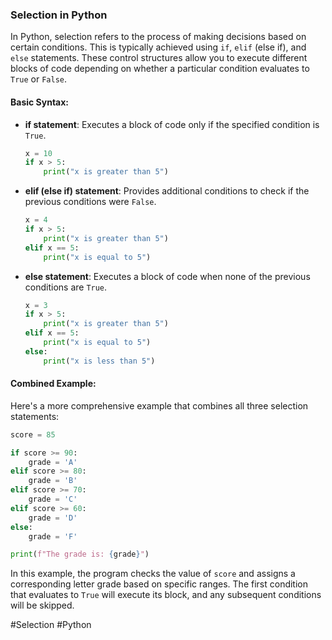 ### Selection in Python

In Python, selection refers to the process of making decisions based on certain conditions. This is typically achieved using `if`, `elif` (else if), and `else` statements. These control structures allow you to execute different blocks of code depending on whether a particular condition evaluates to `True` or `False`.

#### Basic Syntax:

- **if statement**: Executes a block of code only if the specified condition is `True`.
  
  ```python
  x = 10
  if x > 5:
      print("x is greater than 5")
  ```

- **elif (else if) statement**: Provides additional conditions to check if the previous conditions were `False`.

  ```python
  x = 4
  if x > 5:
      print("x is greater than 5")
  elif x == 5:
      print("x is equal to 5")
  ```

- **else statement**: Executes a block of code when none of the previous conditions are `True`.

  ```python
  x = 3
  if x > 5:
      print("x is greater than 5")
  elif x == 5:
      print("x is equal to 5")
  else:
      print("x is less than 5")
  ```

#### Combined Example:

Here's a more comprehensive example that combines all three selection statements:

```python
score = 85

if score >= 90:
    grade = 'A'
elif score >= 80:
    grade = 'B'
elif score >= 70:
    grade = 'C'
elif score >= 60:
    grade = 'D'
else:
    grade = 'F'

print(f"The grade is: {grade}")
```

In this example, the program checks the value of `score` and assigns a corresponding letter grade based on specific ranges. The first condition that evaluates to `True` will execute its block, and any subsequent conditions will be skipped.

#Selection #Python